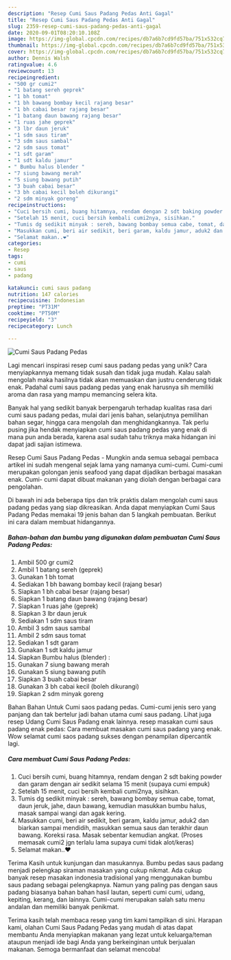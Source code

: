```yaml
---
description: "Resep Cumi Saus Padang Pedas Anti Gagal"
title: "Resep Cumi Saus Padang Pedas Anti Gagal"
slug: 2359-resep-cumi-saus-padang-pedas-anti-gagal
date: 2020-09-01T08:20:10.108Z
image: https://img-global.cpcdn.com/recipes/db7a6b7cd9fd57ba/751x532cq70/cumi-saus-padang-pedas-foto-resep-utama.jpg
thumbnail: https://img-global.cpcdn.com/recipes/db7a6b7cd9fd57ba/751x532cq70/cumi-saus-padang-pedas-foto-resep-utama.jpg
cover: https://img-global.cpcdn.com/recipes/db7a6b7cd9fd57ba/751x532cq70/cumi-saus-padang-pedas-foto-resep-utama.jpg
author: Dennis Walsh
ratingvalue: 4.6
reviewcount: 13
recipeingredient:
- "500 gr cumi2"
- "1 batang sereh geprek"
- "1 bh tomat"
- "1 bh bawang bombay kecil rajang besar"
- "1 bh cabai besar rajang besar"
- "1 batang daun bawang rajang besar"
- "1 ruas jahe geprek"
- "3 lbr daun jeruk"
- "1 sdm saus tiram"
- "3 sdm saus sambal"
- "2 sdm saus tomat"
- "1 sdt garam"
- "1 sdt kaldu jamur"
- " Bumbu halus blender "
- "7 siung bawang merah"
- "5 siung bawang putih"
- "3 buah cabai besar"
- "3 bh cabai kecil boleh dikurangi"
- "2 sdm minyak goreng"
recipeinstructions:
- "Cuci bersih cumi, buang hitamnya, rendam dengan 2 sdt baking powder dan garam dengan air sedikit selama 15 menit (supaya cumi empuk)"
- "Setelah 15 menit, cuci bersih kembali cumi2nya, sisihkan."
- "Tumis dg sedikit minyak : sereh, bawang bombay semua cabe, tomat, daun jeruk, jahe, daun bawang, kemudian masukkan bumbu halus, masak sampai wangi dan agak kering."
- "Masukkan cumi, beri air sedikit, beri garam, kaldu jamur, aduk2 dan biarkan sampai mendidih, masukkan semua saus dan terakhir daun bawang. Koreksi rasa. Masak sebentar kemudian angkat. (Proses memasak cumi2 jgn terlalu lama supaya cumi tidak alot/keras)"
- "Selamat makan..❤️"
categories:
- Resep
tags:
- cumi
- saus
- padang

katakunci: cumi saus padang 
nutrition: 147 calories
recipecuisine: Indonesian
preptime: "PT31M"
cooktime: "PT50M"
recipeyield: "3"
recipecategory: Lunch

---
```



![Cumi Saus Padang Pedas](https://img-global.cpcdn.com/recipes/db7a6b7cd9fd57ba/751x532cq70/cumi-saus-padang-pedas-foto-resep-utama.jpg)

Lagi mencari inspirasi resep cumi saus padang pedas yang unik? Cara menyiapkannya memang tidak susah dan tidak juga mudah. Kalau salah mengolah maka hasilnya tidak akan memuaskan dan justru cenderung tidak enak. Padahal cumi saus padang pedas yang enak harusnya sih memiliki aroma dan rasa yang mampu memancing selera kita.

Banyak hal yang sedikit banyak berpengaruh terhadap kualitas rasa dari cumi saus padang pedas, mulai dari jenis bahan, selanjutnya pemilihan bahan segar, hingga cara mengolah dan menghidangkannya. Tak perlu pusing jika hendak menyiapkan cumi saus padang pedas yang enak di mana pun anda berada, karena asal sudah tahu triknya maka hidangan ini dapat jadi sajian istimewa.

Resep Cumi Saus Padang Pedas - Mungkin anda semua sebagai pembaca artikel ini sudah mengenal sejak lama yang namanya cumi-cumi. Cumi-cumi merupakan golongan jenis seafood yang dapat dijadikan berbagai masakan enak. Cumi- cumi dapat dibuat makanan yang diolah dengan berbagai cara pengolahan.


Di bawah ini ada beberapa tips dan trik praktis dalam mengolah cumi saus padang pedas yang siap dikreasikan. Anda dapat menyiapkan Cumi Saus Padang Pedas memakai 19 jenis bahan dan 5 langkah pembuatan. Berikut ini cara dalam membuat hidangannya.

<!--inarticleads1-->

##### Bahan-bahan dan bumbu yang digunakan dalam pembuatan Cumi Saus Padang Pedas:

1. Ambil 500 gr cumi2
1. Ambil 1 batang sereh (geprek)
1. Gunakan 1 bh tomat
1. Sediakan 1 bh bawang bombay kecil (rajang besar)
1. Siapkan 1 bh cabai besar (rajang besar)
1. Siapkan 1 batang daun bawang (rajang besar)
1. Siapkan 1 ruas jahe (geprek)
1. Siapkan 3 lbr daun jeruk
1. Sediakan 1 sdm saus tiram
1. Ambil 3 sdm saus sambal
1. Ambil 2 sdm saus tomat
1. Sediakan 1 sdt garam
1. Gunakan 1 sdt kaldu jamur
1. Siapkan  Bumbu halus (blender) :
1. Gunakan 7 siung bawang merah
1. Gunakan 5 siung bawang putih
1. Siapkan 3 buah cabai besar
1. Gunakan 3 bh cabai kecil (boleh dikurangi)
1. Siapkan 2 sdm minyak goreng


Bahan Bahan Untuk Cumi saos padang pedas. Cumi-cumi jenis sero yang panjang dan tak bertelur jadi bahan utama cumi saus padang. Lihat juga resep Udang Cumi Saus Padang enak lainnya. resep masakan cumi saus padang enak pedas: Cara membuat masakan cumi saus padang yang enak. Wow selamat cumi saos padang sukses dengan penampilan dipercantik lagi. 

<!--inarticleads2-->

##### Cara membuat Cumi Saus Padang Pedas:

1. Cuci bersih cumi, buang hitamnya, rendam dengan 2 sdt baking powder dan garam dengan air sedikit selama 15 menit (supaya cumi empuk)
1. Setelah 15 menit, cuci bersih kembali cumi2nya, sisihkan.
1. Tumis dg sedikit minyak : sereh, bawang bombay semua cabe, tomat, daun jeruk, jahe, daun bawang, kemudian masukkan bumbu halus, masak sampai wangi dan agak kering.
1. Masukkan cumi, beri air sedikit, beri garam, kaldu jamur, aduk2 dan biarkan sampai mendidih, masukkan semua saus dan terakhir daun bawang. Koreksi rasa. Masak sebentar kemudian angkat. (Proses memasak cumi2 jgn terlalu lama supaya cumi tidak alot/keras)
1. Selamat makan..❤️


Terima Kasih untuk kunjungan dan masukannya. Bumbu pedas saus padang menjadi pelengkap siraman masakan yang cukup nikmat. Ada cukup banyak resep masakan indonesia tradisional yang menggunakan bumbu saus padang sebagai pelengkapnya. Namun yang paling pas dengan saus padang biasanya bahan bahan hasil lautan, seperti cumi cumi, udang, kepiting, kerang, dan lainnya. Cumi-cumi merupakan salah satu menu andalan dan memiliki banyak penikmat. 

Terima kasih telah membaca resep yang tim kami tampilkan di sini. Harapan kami, olahan Cumi Saus Padang Pedas yang mudah di atas dapat membantu Anda menyiapkan makanan yang lezat untuk keluarga/teman ataupun menjadi ide bagi Anda yang berkeinginan untuk berjualan makanan. Semoga bermanfaat dan selamat mencoba!
